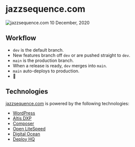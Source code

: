 # jazzsequence.com

![jazzsequence.com 10 December, 2020](https://sfo2.digitaloceanspaces.com/cdn.jazzsequence/wp-content/uploads/2020/12/10120020/Screen-Shot-2020-12-10-at-11.59.56-AM.png)

## Workflow

* `dev` is the default branch.
* New features branch off `dev` or are pushed straight to `dev`.
* `main` is the production branch.
* When a release is ready, `dev` merges into `main`.
* `main` auto-deploys to production.
* 🎉

## Technologies
[jazzsequence.com](https://jazzsequence.com) is powered by the following technologies:

* [WordPress](https://wordpress.org)
* [Altis DXP](https://altis-dxp.com)
* [Composer](https://getcomposer.org/)
* [Open LiteSpeed](https://openlitespeed.org/)
* [Digital Ocean](https://m.do.co/c/36c3e7160e43)
* [Deploy HQ](https://www.deployhq.com/r/8hnhpr)

<!-- TODO -->
<!--
* Move my plugins that are composerized to packagist so I don't need to use them as composer repositories
* composerize plugins that arne't already so we can move them to packagist
* move the deploy workflow off of DeployHQ and onto GitHub Actions
* change the dashboard "home" link to point back to the regular dashboard rather than the altis dashboard
-->
